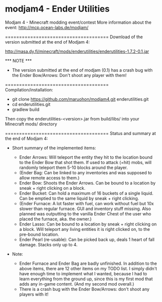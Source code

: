 modjam4 - Ender Utilities
=========================

Modjam 4 - Minecraft modding event/contest
More information about the event: http://mcp.ocean-labs.de/modjam/

=====================================
Download of the version submitted at the end of Modjam 4:

http://masa.dy.fi/minecraft/mods/enderutilities/enderutilities-1.7.2-0.1.jar

*** NOTE ***
 - The version submitted at the end of modjam (0.1) has a crash bug with the
   Ender Bow/Arrows: Don't shoot any player with them!


=====================================
Compilation/installation:

* git clone https://github.com/maruohon/modjam4.git enderutilities.git
* cd enderutilities.git
* gradlew build

Then copy the enderutilities-&lt;version&gt;.jar from build/libs/ into your Minecraft mods/ directory

=====================================
Status and summary at the end of Modjam 4:

* Short summary of the implemented items:
  - Ender Arrows: Will teleport the entity they hit to the location bound to the Ender Bow that shot them. If used to attack (=hit) mobs, will randomly teleport them 5-10 blocks around the player.
  - (Ender Bag: Can be linked to any inventories and was supposed to allow remote access to them.)
  - Ender Bow: Shoots the Ender Arrows. Can be bound to a location by sneak + right clicking on a block.
  - Ender Bucket: Can hold a maximum of 16 buckets of a single liquid. Can be emptied to the same liquid by sneak + right clicking.
  - (Ender Furnace: A lot faster with fuel, can work without fuel but 10x slower than regular furnace. GUI and inventory stuff missing.
    Also planned was outputting to the vanilla Ender Chest of the user who placed the furnace, aka. the owner.)
  - Ender Lasso: Can be bound to a location by sneak + right clicking on a block. Will teleport any living entities it is right clicked on,
    to the pre-bound location. 
  - Ender Pearl (re-usable): Can be picked back up, deals 1 heart of fall damage. Stacks only up to 4.

* Note:
  - Ender Furnace and Ender Bag are badly unfinished. In addition to the above items, there are 12 other items
    on my TODO list. I simply didn't have enough time to implement what I wanted,
    because I had to learn everything from the ground up, since this is my first mod
    that adds any in-game content. (And my second mod overall.)
  - There is a crash bug with the Ender Bow/Arrows: don't shoot any players with it!
